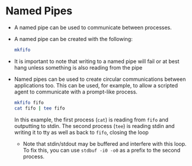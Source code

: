 # Named Pipes

* A named pipe can be used to communicate between processes.
* A named pipe can be created with the following:

    ```sh
    mkfifo
    ```

* It is important to note that writing to a named pipe will fail or at best hang unless something is also reading from the pipe
* Named pipes can be used to create circular communications between applications too. This can be used, for example, to allow a scripted agent to communicate with a prompt-like process.

    ```sh
    mkfifo fifo
    cat fifo | tee fifo
    ```

    In this example, the first process (`cat`) is reading from `fifo` and outputting to stdin. The second process (`tee`) is reading stdin and writing it to tty as well as back to `fifo`, closing the loop
    * Note that stdin/stdout may be buffered and interfere with this loop. To fix this, you can use `stdbuf -i0 -o0` as a prefix to the second process.
